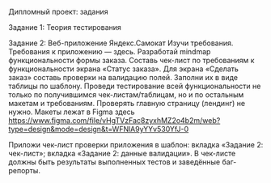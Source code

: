 Дипломный проект: задания

Задание 1: Теория тестирования

Задание 2: Веб-приложение Яндекс.Самокат
Изучи требования. Требования к приложению — здесь.
Разработай mindmap функциональности формы заказа. 
Составь чек-лист по требованиям к функциональности экрана «Статус заказа».
Для экрана «Сделать заказ» составь проверки на валидацию полей. Заполни их в виде таблицы по шаблону.
Проведи тестирование всей функциональности не только по получившимся чек-листам/таблицам, но и по остальным макетам и требованиям. Проверять главную страницу (лендинг) не нужно. Макеты лежат в Figma здесь https://www.figma.com/file/vHgTVzFac8zyxhMZ2o4b2m/web?type=design&mode=design&t=WFNlA9yYYv530YfJ-0

Приложи чек-лист проверки приложения в шаблон: 
вкладка «Задание 2: чек-лист»;
вкладка «Задание 2: данные валидации».
В чек-листе должны быть результаты выполненных тестов и заведённые баг-репорты.
